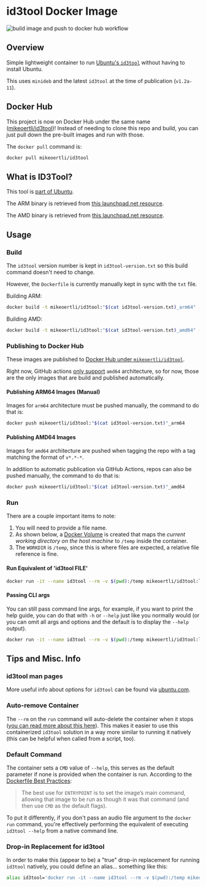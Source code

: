 # id3tool Docker Image

![build image and push to docker hub workflow](https://github.com/mikeoertli/id3tool-docker/actions/workflows/publish-image-to-docker-hub.yml/badge.svg)

## Overview

Simple lightweight container to run [Ubuntu's `id3tool`](http://manpages.ubuntu.com/manpages/focal/man1/id3tool.1.html) without having to install Ubuntu.

This uses `minideb` and the latest `id3tool` at the time of publication (`v1.2a-11`).

## Docker Hub

This project is now on Docker Hub under the same name ([mikeoertli/id3tool](https://hub.docker.com/r/mikeoertli/id3tool))! Instead of needing to clone this repo and build, you can just pull down the pre-built images and run with those.

The `docker pull` command is:

```bash
docker pull mikeoertli/id3tool
```

## What is ID3Tool?

This tool is [part of Ubuntu](http://manpages.ubuntu.com/manpages/focal/man1/id3tool.1.html).

The ARM binary is retrieved from [this launchpad.net resource](https://launchpad.net/ubuntu/focal/arm64/id3tool/1.2a-11).

The AMD binary is retrieved from [this launchpad.net resource](https://launchpad.net/ubuntu/focal/amd64/id3tool/1.2a-11).

## Usage

### Build

The `id3tool` version number is kept in `id3tool-version.txt` so this build command doesn't need to change.

However, the `Dockerfile` is currently manually kept in sync with the `txt` file.

Building ARM:

```bash
docker build -t mikeoertli/id3tool:"$(cat id3tool-version.txt)_arm64" -t mikeoertli/id3tool:latest .
```

Building AMD:

```bash
docker build -t mikeoertli/id3tool:"$(cat id3tool-version.txt)_amd64" -t mikeoertli/id3tool:latest -f Dockerfile.amd64 .
```

### Publishing to Docker Hub

These images are published to [Docker Hub under `mikeoertli/id3tool`](https://hub.docker.com/r/mikeoertli/id3tool/tags).

Right now, GitHub actions [only support](https://www.mess.org/2022/01/17/Creating-a-linux-arm64-github-actions-runner/) `amd64` architecture, so for now, those are the only images that are build and published automatically.

#### Publishing ARM64 Images (Manual)

Images for `arm64` architecture must be pushed manually, the command to do that is:

```bash
docker push mikeoertli/id3tool:"$(cat id3tool-version.txt)"_arm64
```

#### Publishing AMD64 Images

Images for `amd64` architecture are pushed when tagging the repo with a tag matching the format of `v*.*-*`.

In addition to automatic publication via GitHub Actions, repos can also be pushed manually, the command to do that is:

```bash
docker push mikeoertli/id3tool:"$(cat id3tool-version.txt)"_amd64
```

### Run

There are a couple important items to note:

1. You will need to provide a file name.
2. As shown below, a [Docker Volume](https://docs.docker.com/storage/volumes/) is created that maps the *current working directory on the host machine* to `/temp` inside the container.
3. The `WORKDIR` is `/temp`, since this is where files are expected, a relative file reference is fine.

#### Run Equivalent of 'id3tool FILE'

```bash
docker run -it --name id3tool --rm -v $(pwd):/temp mikeoertli/id3tool:latest <switches> "<FILE>"
```

#### Passing CLI args

You can still pass command line args, for example, if you want to print the help guide, you can do that with `-h` or `--help` just like you normally would (or you can omit all args and options and the default is to display the `--help` output).

```bash
docker run -it --name id3tool --rm -v $(pwd):/temp mikeoertli/id3tool:latest --help
```

## Tips and Misc. Info

### id3tool man pages

More useful info about options for `id3tool` can be found via [ubuntu.com](http://manpages.ubuntu.com/manpages/focal/man1/id3tool.1.html).

### Auto-remove Container

The `--rm` on the `run` command will auto-delete the container when it stops ([you can read more about this here](https://docs.docker.com/engine/reference/commandline/rm/)). This makes it easier to use this containerized `id3tool` solution in a way more similar to running it natively (this can be helpful when called from a script, too).

### Default Command

The container sets a `CMD` value of `--help`, this serves as the default parameter if none is provided when the container is run. According to the [Dockerfile Best Practices](https://docs.docker.com/develop/develop-images/dockerfile_best-practices/#entrypoint):
> The best use for `ENTRYPOINT` is to set the image’s main command, allowing that image to be run as though it was that command (and then use `CMD` as the default flags).

To put it differently, if you don't pass an audio file argument to the `docker run` command, you're effectively performing the equivalent of executing `id3tool --help` from a native command line.

### Drop-in Replacement for id3tool

In order to make this (appear to be) a "true" drop-in replacement for running `id3tool` natively, you could define an alias... something like this:

```bash
alias id3tool='docker run -it --name id3tool --rm -v $(pwd):/temp mikeoertli/id3tool:latest'
```
